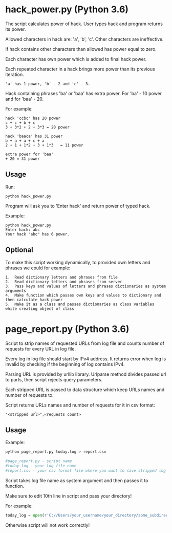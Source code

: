 # hack_power.py (Python 3.6)

The script calculates power of hack. User types hack and program returns its power.

Allowed characters in hack are: 'a', 'b', 'c'. Other characters are ineffective. 

If hack contains other characters than allowed has power equal to zero.

Each character has own power which is added to final hack power.

Each repeated character in a hack brings more power than its previous iteration.

`'a' has 1 power, 'b' - 2 and 'c' - 3.`

Hack containing phrases 'ba' or 'baa' has extra power. For 'ba' - 10 power and for 'baa' - 20.

For example: 
```
hack 'ccbc' has 20 power
c + c + b + c		
3 + 3*2 + 2 + 3*3 = 20 power

hack 'baaca' has 31 power
b + a + a + c + a	
2 + 1 + 1*2 + 3 + 1*3 	= 11 power

extra power for 'baa'
+ 20 = 31 power
```

## Usage

Run: 

`python hack_power.py`

Program will ask you to 'Enter hack' and return power of typed hack.

Example:

```
python hack_power.py
Enter hack: abc
Your hack "abc" has 6 power.
```
## Optional
To make this script working dynamically, to provided own letters and phrases we could for example:
```
1.	Read dictionary letters and phrases from file
2.	Read dictionary letters and phrases from server
3.	Pass keys and values of letters and phrases dictionaries as system arguments
4.	Make function which passes own keys and values to dictionary and then calculate hack power
5.	Make it as a class and passes dictionaries as class variables while creating object of class
```


# page_report.py (Python 3.6)

Script to strip names of requested URLs from log file and counts number of requests for every URL in log file.

Every log in log file should start by IPv4 address. It returns error when log is invalid by checking if the beginning of log contains IPv4.

Parsing URL is provided by urllib library. Urlparse method divides passed url to parts, then script rejects query parameters.

Each stripped URL is passed to data structure which keep URLs names and number of requests to.

Script returns URLs names and number of requests for it in csv format:

`"<stripped url>",<requests count>`


## Usage

Example:

```py
python page_report.py today.log > report.csv

#page_report.py - script name
#today.log - your log file name
#report.csv - your csv format file where you want to save stripped log file
```
Script takes log file name as system argument and then passes it to function. 

Make sure to edit 10th line in script and pass your directory! 

For example:

```py
today_log = open(r'C://Users/your_username/your_directory/some_subdirectory/' + log_file, 'r')
```

Otherwise script will not work correctly!


